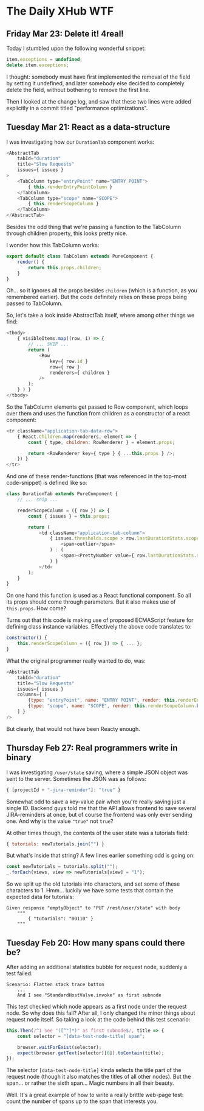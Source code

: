 # The Daily XHub WTF

## Friday Mar 23: Delete it! 4real!

Today I stumbled upon the following wonderful snippet:

```js
item.exceptions = undefined;
delete item.exceptions;
```

I thought: somebody must have first implemented the removal
of the field by setting it undefined, and later somebody else
decided to completely delete the field, without bothering to
remove the first line.

Then I looked at the change log, and saw that these two lines
were added explicitly in a commit titled "performance optimizations".

## Tuesday Mar 21: React as a data-structure

I was investigating how our `DurationTab` component works:

```js
<AbstractTab
    tabId="duration"
    title="Slow Requests"
    issues={ issues }
>
    <TabColumn type="entryPoint" name="ENTRY POINT">
        { this.renderEntryPointColumn }
    </TabColumn>
    <TabColumn type="scope" name="SCOPE">
        { this.renderScopeColumn }
    </TabColumn>
</AbstractTab>
```

Besides the odd thing that we're passing a function
to the TabColumn through children property, this looks pretty nice.

I wonder how this TabColumn works:

```js
export default class TabColumn extends PureComponent {
    render() {
        return this.props.children;
    }
}
```

Oh... so it ignores all the props besides `children`
(which is a function, as you remembered earlier).
But the code definitely relies on these props being
passed to TabColumn.

So, let's take a look inside AbstractTab itself, where
among other things we find:

```js
<tbody>
    { visibleItems.map((row, i) => {
        // ... SKIP ...
        return (
            <Row
                key={ row.id }
                row={ row }
                renderers={ children }
            />
        );
    } ) }
</tbody>
```

So the TabColumn elements get passed to Row component,
which loops over them and uses the function from children
as a constructor of a react component:

```js
<tr className="application-tab-data-row">
    { React.Children.map(renderers, element => {
        const { type, children: RowRenderer } = element.props;

        return <RowRenderer key={ type } { ...this.props } />;
    }) }
</tr>
```

And one of these render-functions
(that was referenced in the top-most code-snippet)
is defined like so:

```js
class DurationTab extends PureComponent {
    // ... snip ...

    renderScopeColumn = ({ row }) => {
        const { issues } = this.props;

        return (
            <td className="application-tab-column">
                { issues.thresholds.scope > row.lastDurationStats.scope ? (
                    <span>outlier</span>
                ) : (
                    <span><PrettyNumber value={ row.lastDurationStats.scope } decimal={ 1 } />%</span>
                ) }
            </td>
        );
    }
}
```

On one hand this function is used as a React functional component.
So all its props should come through parameters.
But it also makes use of `this.props`. How come?

Turns out that this code is making use of proposed ECMAScript feature
for defining class instance variables. Effectively the above code
translates to:

```js
constructor() {
    this.renderScopeColumn = ({ row }) => { ... };
}
```

What the original programmer really wanted to do, was:

```js
<AbstractTab
    tabId="duration"
    title="Slow Requests"
    issues={ issues }
    columns={ [
        {type: "entryPoint", name: "ENTRY POINT", render: this.renderEntryPointColumn.bind(this)},
        {type: "scope", name: "SCOPE", render: this.renderScopeColumn.bind(this)},
    ] }
/>
```

But clearly, that would not have been Reacty enough.

## Thursday Feb 27: Real programmers write in binary

I was investigating `/user/state` saving, where a simple
JSON object was sent to the server.  Sometimes the JSON
was as follows:

```js
{ [projectId + "-jira-reminder"]: "true" }
```

Somewhat odd to save a key-value pair when you're really saving
just a single ID.  Backend guys told me that the API allows
frontend to save several JIRA-reminders at once, but of course
the frontend was only ever sending one.  And why is the value
`"true"` not `true`?

At other times though, the contents of the user state was a
tutorials field:

```js
{ tutorials: newTutorials.join("") }
```

But what's inside that string? A few lines earlier something odd
is going on:

```js
const newTutorials = tutorials.split("");
_.forEach(views, view => newTutorials[view] = "1");
```

So we split up the old tutorials into characters, and set some
of these characters to 1. Hmm... luckily we have some tests
that contain the expected data for tutorials:

```
Given response "emptyObject" to "PUT /rest/user/state" with body
    """
        { "tutorials": "00110" }
    """
```

## Tuesday Feb 20: How many spans could there be?

After adding an additional statistics bubble for request node,
suddenly a test failed:

```
Scenario: Flatten stack trace button
    ...
    And I see "StandardHostValve.invoke" as first subnode
```

This test checked which node appears as a first node under
the request node.  So why does this fail?  After all, I only
changed the minor things about request node itself.  So
taking a look at the code behind this test scenario:

```js
this.Then(/^I see "([^"]*)" as first subnode$/, title => {
    const selector = "[data-test-node-title] span";

    browser.waitForExist(selector);
    expect(browser.getText(selector)[6]).toContain(title);
});
```

The selector `[data-test-node-title]` kinda selects the
title part of the request node (though it also matches the
titles of all other nodes).  But the span... or rather the
sixth span... Magic numbers in all their beauty.

Well. It's a great example of how to write a really brittle
web-page test: count the number of spans up to the span
that interests you.
